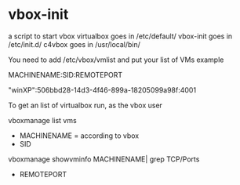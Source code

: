 vbox-init
=========

a script to start vbox
virtualbox goes in /etc/default/
vbox-init goes in /etc/init.d/
c4vbox goes in /usr/local/bin/


You need to add /etc/vbox/vmlist and put your list of VMs
example

MACHINENAME:SID:REMOTEPORT

"winXP":506bbd28-14d3-4f46-899a-18205099a98f:4001


To get an list of virtualbox run, as the vbox user

vboxmanage list vms

 - MACHINENAME = according to vbox
 - SID

vboxmanage showvminfo MACHINENAME| grep TCP/Ports

 - REMOTEPORT
